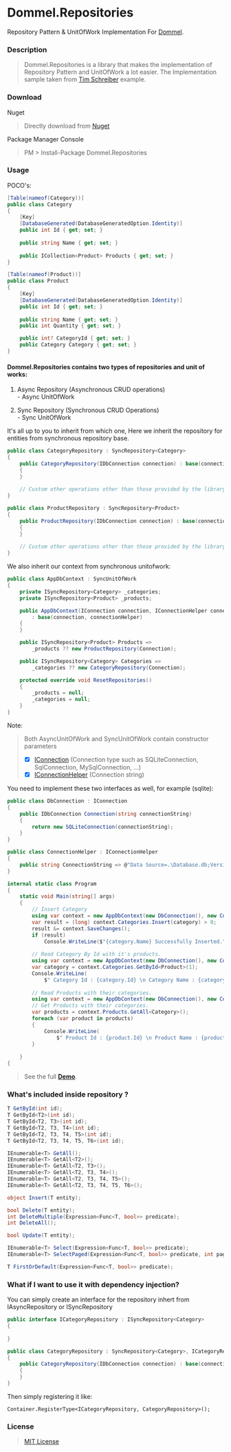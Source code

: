 # Dommel.Repositories
Repository Pattern &amp; UnitOfWork Implementation For [Dommel](https://github.com/henkmollema/Dommel).

### Description
> Dommel.Repositories is a library that makes the implementation of Repository Pattern and UnitOfWork a lot easier.
The Implementation sample taken from [Tim Schreiber](https://github.com/timschreiber/DapperUnitOfWork) example.

### Download

Nuget
> Directly download from [Nuget](https://www.nuget.org/packages/Dommel.Repositories/)

Package Manager Console 
> PM > Install-Package Dommel.Repositories

### Usage

POCO's:

```cs
[Table(nameof(Category))]
public class Category
{
    [Key]
    [DatabaseGenerated(DatabaseGeneratedOption.Identity)]
    public int Id { get; set; }
    
    public string Name { get; set; }
    
    public ICollection<Product> Products { get; set; }
}
```

```cs
[Table(nameof(Product))]
public class Product
{
    [Key]
    [DatabaseGenerated(DatabaseGeneratedOption.Identity)]
    public int Id { get; set; }
    
    public string Name { get; set; }
    public int Quantity { get; set; }

    public int? CategoryId { get; set; }
    public Category Category { get; set; }
}
```
#### Dommel.Repositories contains two types of repositories and unit of works:

1. Async Repository (Asynchronous CRUD operations)
    <br>- Async UnitOfWork
   
2. Sync Repository (Synchronous CRUD Operations)
   <br>- Sync UnitOfWork
   
It's all up to you to inherit from which one, Here we inherit the repository for entities from synchronous repository base.

```cs
public class CategoryRepository : SyncRepository<Category>
{
    public CategoryRepository(IDbConnection connection) : base(connection)
    {
    }
    
    // Custom other operations other than those provided by the library.
}
```
```cs
public class ProductRepository : SyncRepository<Product>
{
    public ProductRepository(IDbConnection connection) : base(connection)
    {
    }
    
    // Custom other operations other than those provided by the library.
}
```
We also inherit our context from synchronous unitofwork:

```cs
public class AppDbContext : SyncUnitOfWork
{
    private ISyncRepository<Category> _categories;
    private ISyncRepository<Product> _products;

    public AppDbContext(IConnection connection, IConnectionHelper connectionHelper)
        : base(connection, connectionHelper)
    {
    }

    public ISyncRepository<Product> Products =>
        _products ?? new ProductRepository(Connection);

    public ISyncRepository<Category> Categories =>
        _categories ?? new CategoryRepository(Connection);

    protected override void ResetRepositories()
    {
        _products = null;
        _categories = null;
    }
}
```
Note:
> Both AsyncUnitOfWork and SyncUnitOfWork contain constructor parameters 
> -[x] [IConnection](https://github.com/D-Diyare/Dommel.Repositories/blob/master/src/Lib/Dommel.Repositories/Connection/IConnection.cs) (Connection type such as SQLiteConnection, SqlConnection, MySqlConnection, ...)
> -[x] [IConnectionHelper](https://github.com/D-Diyare/Dommel.Repositories/blob/master/src/Lib/Dommel.Repositories/Connection/IConnectionHelper.cs) (Connection string)

You need to implement these two interfaces as well, for example (sqlite):

```cs
public class DbConnection : IConnection
{
    public IDbConnection Connection(string connectionString)
    {
        return new SQLiteConnection(connectionString);
    }
}
```
```cs
public class ConnectionHelper : IConnectionHelper
{
    public string ConnectionString => @"Data Source=.\Database.db;Version=3;";
}
```

```cs
internal static class Program
{
    static void Main(string[] args)
    {
        // Insert Category
        using var context = new AppDbContext(new DbConnection(), new ConnectionHelper());
        var result = (long) context.Categories.Insert(category) > 0;
        result &= context.SaveChanges();
        if (result)
            Console.WriteLine($"{category.Name} Successfully Inserted.");
            
        // Read Category By Id with it's products.
        using var context = new AppDbContext(new DbConnection(), new ConnectionHelper());
        var category = context.Categories.GetById<Product>(1);
        Console.WriteLine(
            $" Category Id : {category.Id} \n Category Name : {category.Name} \n Product : {category.Products.FirstOrDefault()?.Name}");
            
        // Read Products with their categories.
        using var context = new AppDbContext(new DbConnection(), new ConnectionHelper());
        // Get Products with their categories.
        var products = context.Products.GetAll<Category>();
        foreach (var product in products)
        {
            Console.WriteLine(
                $" Product Id : {product.Id} \n Product Name : {product.Name} \n CategoryName : {product.Category?.Name}");
        }
            
    }
{ 
```

> See the full **[Demo](https://github.com/D-Diyare/Dommel.Repositories/tree/master/src/Demo)**.
 
### What's included inside repository ?

```cs 
T GetById(int id);
T GetById<T2>(int id);
T GetById<T2, T3>(int id);
T GetById<T2, T3, T4>(int id);
T GetById<T2, T3, T4, T5>(int id);
T GetById<T2, T3, T4, T5, T6>(int id);

IEnumerable<T> GetAll();
IEnumerable<T> GetAll<T2>();
IEnumerable<T> GetAll<T2, T3>();
IEnumerable<T> GetAll<T2, T3, T4>();
IEnumerable<T> GetAll<T2, T3, T4, T5>();
IEnumerable<T> GetAll<T2, T3, T4, T5, T6>();

object Insert(T entity);

bool Delete(T entity);
int DeleteMultiple(Expression<Func<T, bool>> predicate);
int DeleteAll();

bool Update(T entity);

IEnumerable<T> Select(Expression<Func<T, bool>> predicate);
IEnumerable<T> SelectPaged(Expression<Func<T, bool>> predicate, int pageNumber, int pageSize);

T FirstOrDefault(Expression<Func<T, bool>> predicate);
```

### What if I want to use it with dependency injection?

You can simply create an interface for the repository inhert from IAsyncRepository<T> or ISyncRepository<T>

```cs 
public interface ICategoryRepository : ISyncRepository<Category>
{
    
}
```

```cs 
public class CategoryRepository : SyncRepository<Category>, ICategoryRepository
{
    public CategoryRepository(IDbConnection connection) : base(connection)
    {
    }
}
```

Then simply registering it like:

    Container.RegisterType<ICategoryRepository, CategoryRepository>();

### License
> [MIT License](https://github.com/D-Diyare/Dommel.Repositories/blob/master/LICENSE)
